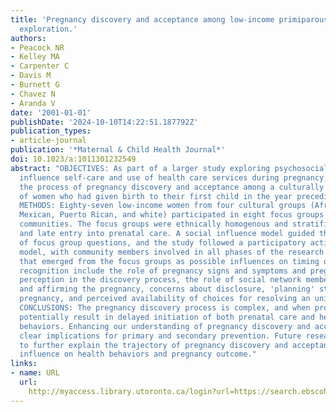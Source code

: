 ```yaml
---
title: 'Pregnancy discovery and acceptance among low-income primiparous women: a multicultural
  exploration.'
authors:
- Peacock NR
- Kelley MA
- Carpenter C
- Davis M
- Burnett G
- Chavez N
- Aranda V
date: '2001-01-01'
publishDate: '2024-10-10T14:22:51.187792Z'
publication_types:
- article-journal
publication: '*Maternal & Child Health Journal*'
doi: 10.1023/a:1011301232549
abstract: "OBJECTIVES: As part of a larger study exploring psychosocial factors that
  influence self-care and use of health care services during pregnancy, we investigated
  the process of pregnancy discovery and acceptance among a culturally diverse group
  of women who had given birth to their first child in the year preceding data collection.
  METHODS: Eighty-seven low-income women from four cultural groups (African American,
  Mexican, Puerto Rican, and white) participated in eight focus groups held in their
  communities. The focus groups were ethnically homogenous and stratified by early
  and late entry into prenatal care. A social influence model guided the development
  of focus group questions, and the study followed a participatory action research
  model, with community members involved in all phases of the research. RESULTS: Issues
  that emerged from the focus groups as possible influences on timing of pregnancy
  recognition include the role of pregnancy signs and symptoms and pregnancy risk
  perception in the discovery process, the role of social network members in labeling
  and affirming the pregnancy, concerns about disclosure, 'planning' status of the
  pregnancy, and perceived availability of choices for resolving an unintended pregnancy.
  CONCLUSIONS: The pregnancy discovery process is complex, and when protracted, can
  potentially result in delayed initiation of both prenatal care and healthful pregnancy
  behaviors. Enhancing our understanding of pregnancy discovery and acceptance has
  clear implications for primary and secondary prevention. Future research is needed
  to further explain the trajectory of pregnancy discovery and acceptance and its
  influence on health behaviors and pregnancy outcome."
links:
- name: URL
  url: 
    http://myaccess.library.utoronto.ca/login?url=https://search.ebscohost.com/login.aspx?direct=true&db=cin20&AN=106891708&site=ehost-live
---
```

